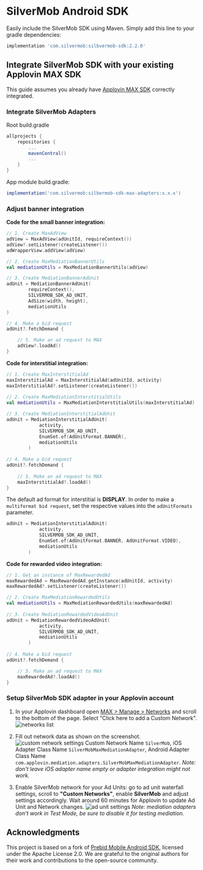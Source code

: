 # SilverMob Android SDK

Easily include the SilverMob SDK using Maven. Simply add this line to your gradle dependencies:

```groovy
implementation 'com.silvermob:silbvermob-sdk:2.2.0'
```

## Integrate SilverMob SDK with your existing Applovin MAX SDK
This guide assumes you already have [Applovin MAX SDK](https://dash.applovin.com/documentation/mediation/android/getting-started/integration) correctly integrated. 

### Integrate SilverMob Adapters
Root build.gradle
```groovy
allprojects {
    repositories {
        ...
        mavenCentral()
        ...
    }
}
```
App module build.gradle:
```groovy
implementation('com.silvermob:silbermob-sdk-max-adapters:x.x.x')
```
### Adjust banner integration
**Code for the small banner integration:**
```kotlin
// 1. Create MaxAdView
adView = MaxAdView(adUnitId, requireContext())
adView?.setListener(createListener())
adWrapperView.addView(adView)

// 2. Create MaxMediationBannerUtils
val mediationUtils = MaxMediationBannerUtils(adView)

// 3. Create MediationBannerAdUnit
adUnit = MediationBannerAdUnit(
        requireContext(),
        SILVERMOB_SDK_AD_UNIT,
        AdSize(width, height),
        mediationUtils
)

// 4. Make a bid request
adUnit?.fetchDemand {

    // 5. Make an ad request to MAX
    adView?.loadAd()
}
```
**Code for interstitial integration:**
```kotlin
// 1. Create MaxInterstitialAd
maxInterstitialAd = MaxInterstitialAd(adUnitId, activity)
maxInterstitialAd?.setListener(createListener())
        
// 2. Create MaxMediationInterstitialUtils
val mediationUtils = MaxMediationInterstitialUtils(maxInterstitialAd)

// 3. Create MediationInterstitialAdUnit
adUnit = MediationInterstitialAdUnit(
            activity,
            SILVERMOB_SDK_AD_UNIT,
            EnumSet.of(AdUnitFormat.BANNER),
            mediationUtils
        )
        
// 4. Make a bid request
adUnit?.fetchDemand {
 
    // 5. Make an ad request to MAX
    maxInterstitialAd?.loadAd()
}
```
The default ad format for interstitial is **DISPLAY**. In order to make a `multiformat bid request`, set the respective values into the `adUnitFormats` parameter.
```kotlin
adUnit = MediationInterstitialAdUnit(
            activity,
            SILVERMOB_SDK_AD_UNIT,
            EnumSet.of(AdUnitFormat.BANNER, AdUnitFormat.VIDEO),
            mediationUtils
        )
```
**Code for rewarded video integration:**
```kotlin
// 1. Get an instance of MaxRewardedAd
maxRewardedAd = MaxRewardedAd.getInstance(adUnitId, activity)
maxRewardedAd?.setListener(createListener())

// 2. Create MaxMediationRewardedUtils
val mediationUtils = MaxMediationRewardedUtils(maxRewardedAd)
    
// 3. Create MediationRewardedVideoAdUnit
adUnit = MediationRewardedVideoAdUnit(
            activity,
            SILVERMOB_SDK_AD_UNIT,
            mediationUtils
        )
        
// 4. Make a bid request
adUnit?.fetchDemand {

    // 5. Make an ad request to MAX
    maxRewardedAd?.loadAd()
}
```


### Setup SilverMob SDK adapter in your Applovin account

1. In your Applovin dashboard open [MAX > Manage > Networks](https://dash.applovin.com/o/mediation/networks/) and scroll to the bottom of the page. 
Select "Click here to add a Custom Network".
![networks list](https://files.silvermob.com/img/2024-02-02_14-37-57.png)


2. Fill out network data as shown on the screenshot.
![custom network settings](https://files.silvermob.com/img/2024-02-02_14-38-35.png)
Custom Network Name `SilverMob`, iOS Adapter Class Name `SilverMobMaxMediationAdapter`, Android Adapter Class Name `com.applovin.mediation.adapters.SilverMobMaxMediationAdapter`.
*Note: don't leave iOS adapter name empty or adapter integration might not work.*


3. Enable SilverMob network for your Ad Units: go to ad unit waterfall settings, scroll to **"Custom Networks"**, enable **SilverMob** and adjust settings accordingly. Wait around 60 minutes for Applovin to update Ad Unit and Network changes.
![ad unit settings](https://files.silvermob.com/img/2024-02-02_14-39-29.png)
*Note: mediation adapters don't work in Test Mode, be sure to disable it for testing mediation.*

## Acknowledgments

This project is based on a fork of [Prebid Mobile Android SDK](https://github.com/prebid/prebid-mobile-android), licensed under the Apache License 2.0. We are grateful to the original authors for their work and contributions to the open-source community.